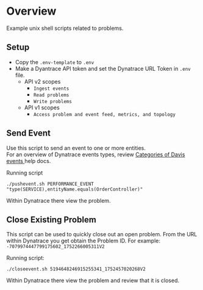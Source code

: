 # Overview

Example unix shell scripts related to problems.

## Setup 

* Copy the `.env-template` to `.env`
* Make a Dyantrace API token and set the Dynatrace URL Token in `.env` file.
    * API v2 scopes
        * `Ingest events`
        * `Read problems`
        * `Write problems`
    * API v1 scopes
        * `Access problem and event feed, metrics, and topology`

## Send Event 

Use this script to send an event to one or more entities.  
For an overview of Dynatrace events types, review [Categories of Davis events
](https://docs.dynatrace.com/docs/discover-dynatrace/platform/davis-ai/root-cause-analysis/concepts/events/event-types) help docs.

Running script
```
./pushevent.sh PERFORMANCE_EVENT "type(SERVICE),entityName.equals(OrderController)"
```

Within Dynatrace there view the problem.

## Close Existing Problem 

This script can be used to quickly close out an open problem. 
From the URL within Dynatrace you get obtain the Problem ID. For example: `-7079974447799175602_1752266005311V2`

Running script:
```
./closeevent.sh 5194648246915255341_1752457020268V2
```

Within Dynatrace there view the problem and review that it is closed.